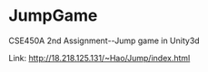 # JumpGame
CSE450A 2nd Assignment--Jump game in Unity3d


Link:
http://18.218.125.131/~Hao/Jump/index.html

